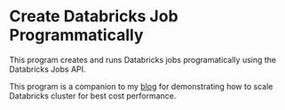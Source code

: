 # Create Databricks Job Programmatically
This program creates and runs Databricks jobs programatically using the Databricks Jobs API.

This program is a companion to my [blog](https://jixjia.com/2020/04/19/databricks-best-cost-performance) for demonstrating how to scale Databricks cluster for best cost performance.
